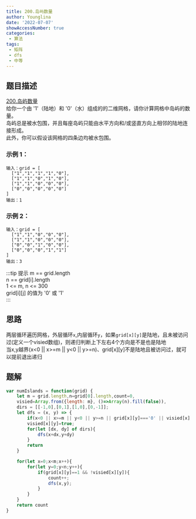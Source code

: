 ```yaml
---
title: 200.岛屿数量
author: Younglina
date: '2022-07-07'
showAccessNumber: true
categories:
 - 算法
tags:
 - 矩阵
 - dfs
 - 中等
---
```


## 题目描述
[200.岛屿数量](https://leetcode.cn/problems/number-of-islands/)  
给你一个由 '1'（陆地）和 '0'（水）组成的的二维网格，请你计算网格中岛屿的数量。    
岛屿总是被水包围，并且每座岛屿只能由水平方向和/或竖直方向上相邻的陆地连接形成。    
此外，你可以假设该网格的四条边均被水包围。  

### 示例 1：
```
输入：grid = [
  ["1","1","1","1","0"],
  ["1","1","0","1","0"],
  ["1","1","0","0","0"],
  ["0","0","0","0","0"]
]
输出：1 
```

### 示例 2：
```
输入：grid = [
  ["1","1","0","0","0"],
  ["1","1","0","0","0"],
  ["0","0","1","0","0"],
  ["0","0","0","1","1"]
]
输出：3
```

:::tip 提示
m == grid.length  
n == grid[i].length  
1 <= m, n <= 300  
grid[i][j] 的值为 '0' 或 '1'  
:::

## 思路
两层循环遍历网格，外层循环`x`,内层循环`y`，如果`grid[x][y]`是陆地，且未被访问过(定义一个visied数组)，则递归判断上下左右4个方向是不是也是陆地  
当x,y越界(x<0 || x>=m || y<0 || y>=n)、grid[x][y]不是陆地且被访问过，就可以提前退出递归

## 题解
```javascript
var numIslands = function(grid) {
    let m = grid.length,n=grid[0].length,count=0,
    visied=Array.from({length: m}, ()=>Array(n).fill(false)),
    dirs = [[-1,0],[0,1],[1,0],[0,-1]];
    let dfs = (x, y) => {
        if(x<0 || x>=m || y<0 || y>=n || grid[x][y]==='0' || visied[x][y]) return;
        visied[x][y]=true;
        for(let [dx, dy] of dirs){
            dfs(x+dx,y+dy)
        }
        return
    }

    for(let x=0;x<m;x++){
        for(let y=0;y<n;y++){
            if(grid[x][y]==1 && !visied[x][y]){
                count++;
                dfs(x,y);
            }
        }
    }
    return count
}
```

